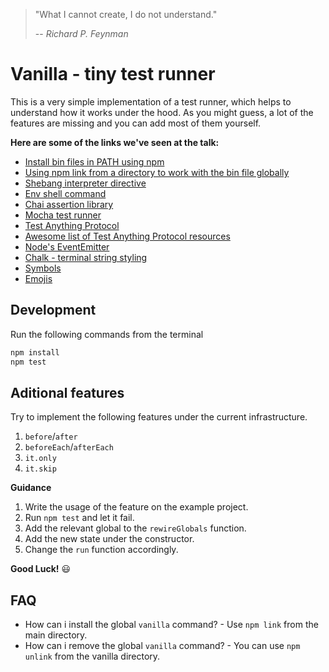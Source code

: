 > "What I cannot create, I do not understand."
>
> -- <cite>Richard P. Feynman</cite>

# Vanilla - tiny test runner

This is a very simple implementation of a test runner, which helps to understand how it works under the hood. As you might guess, a lot of the features are missing and you can add most of them yourself.

__Here are some of the links we've seen at the talk:__
* [Install bin files in PATH using npm](https://docs.npmjs.com/files/package.json#bin)
* [Using npm link from a directory to work with the bin file globally](https://docs.npmjs.com/cli/link#description)
* [Shebang interpreter directive](https://en.wikipedia.org/wiki/Shebang_(Unix))
* [Env shell command](https://en.wikipedia.org/wiki/Env)
* [Chai assertion library](https://github.com/chaijs/chai)
* [Mocha test runner](https://github.com/mochajs/mocha)
* [Test Anything Protocol](https://testanything.org/)
* [Awesome list of Test Anything Protocol resources](https://github.com/sindresorhus/awesome-tap)
* [Node's EventEmitter](https://nodejs.org/api/events.html#events_class_eventemitter)
* [Chalk - terminal string styling](https://github.com/chalk/chalk)
* [Symbols](https://www.copypastecharacter.com/symbols)
* [Emojis](http://getemoji.com/)

## Development
Run the following commands from the terminal

```bash
npm install
npm test
```

## Aditional features
Try to implement the following features under the current infrastructure.

1. `before`/`after`
2. `beforeEach`/`afterEach`
3. `it.only`
4. `it.skip`

__Guidance__

1. Write the usage of the feature on the example project.
2. Run `npm test` and let it fail.
3. Add the relevant global to the `rewireGlobals` function.
4. Add the new state under the constructor.
5. Change the `run` function accordingly.

__Good Luck!__ :smiley:

## FAQ
* How can i install the global `vanilla` command? - Use `npm link` from the main directory.
* How can i remove the global `vanilla` command? - You can use `npm unlink` from the vanilla directory.

